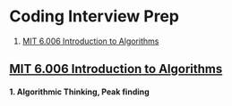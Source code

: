 # Coding Interview Prep

1. [MIT 6.006 Introduction to Algorithms](#mit-6006-introduction-to-algorithms)

## [MIT 6.006 Introduction to Algorithms](https://youtube.com/playlist?list=PLUl4u3cNGP61Oq3tWYp6V_F-5jb5L2iHb)

#### 1. Algorithmic Thinking, Peak finding